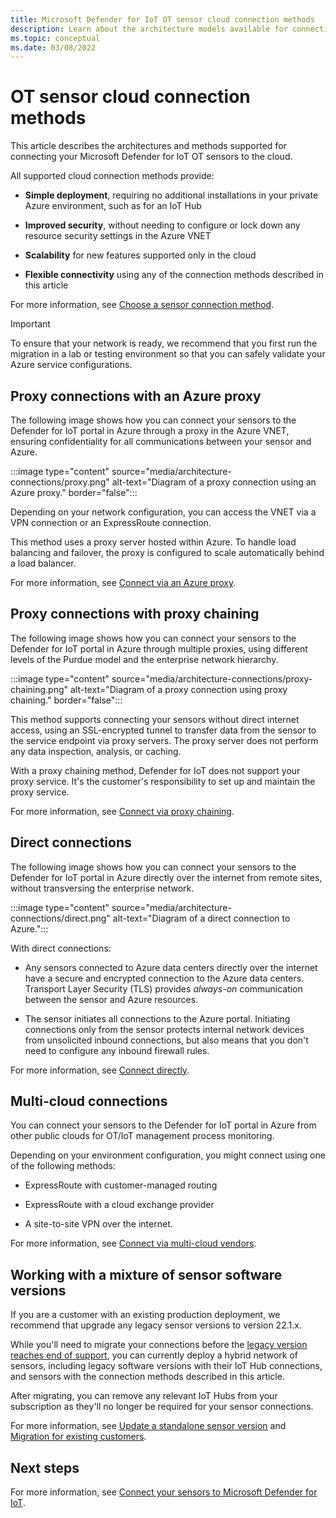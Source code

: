 ```yaml
---
title: Microsoft Defender for IoT OT sensor cloud connection methods
description: Learn about the architecture models available for connecting your sensors to Microsoft Defender for IoT.
ms.topic: conceptual
ms.date: 03/08/2022
---
```


# OT sensor cloud connection methods

This article describes the architectures and methods supported for connecting your Microsoft Defender for IoT OT sensors to the cloud.

All supported cloud connection methods provide:

- **Simple deployment**, requiring no additional installations in your private Azure environment, such as for an IoT Hub

- **Improved security**, without needing to configure or lock down any resource security settings in the Azure VNET

- **Scalability** for new features supported only in the cloud

- **Flexible connectivity** using any of the connection methods described in this article

For more information, see [Choose a sensor connection method](connect-sensors.md#choose-a-sensor-connection-method).


> [!IMPORTANT]
> To ensure that your network is ready, we recommend that you first run the migration in a lab or testing environment so that you can safely validate your Azure service configurations.
>

## Proxy connections with an Azure proxy

The following image shows how you can connect your sensors to the Defender for IoT portal in Azure through a proxy in the Azure VNET, ensuring confidentiality for all communications between your sensor and Azure.

:::image type="content" source="media/architecture-connections/proxy.png" alt-text="Diagram of a proxy connection using an Azure proxy." border="false":::

Depending on your network configuration, you can access the VNET via a VPN connection or an ExpressRoute connection.

This method uses a proxy server hosted within Azure. To handle load balancing and failover, the proxy is configured to scale automatically behind a load balancer.

For more information, see [Connect via an Azure proxy](connect-sensors.md#connect-via-an-azure-proxy).

## Proxy connections with proxy chaining

The following image shows how you can connect your sensors to the Defender for IoT portal in Azure through multiple proxies, using different levels of the Purdue model and the enterprise network hierarchy.

:::image type="content" source="media/architecture-connections/proxy-chaining.png" alt-text="Diagram of a proxy connection using proxy chaining." border="false":::

This method supports connecting your sensors without direct internet access, using an SSL-encrypted tunnel to transfer data from the sensor to the service endpoint via proxy servers. The proxy server does not perform any data inspection, analysis, or caching.

With a proxy chaining method, Defender for IoT does not support your proxy service. It's the customer's responsibility to set up and maintain the proxy service.

For more information, see [Connect via proxy chaining](connect-sensors.md#connect-via-proxy-chaining).

## Direct connections

The following image shows how you can connect your sensors to the Defender for IoT portal in Azure directly over the internet from remote sites, without transversing the enterprise network.

:::image type="content" source="media/architecture-connections/direct.png" alt-text="Diagram of a direct connection to Azure.":::

With direct connections:

- Any sensors connected to Azure data centers directly over the internet have a secure and encrypted connection to the Azure data centers. Transport Layer Security (TLS) provides *always-on* communication between the sensor and Azure resources.

- The sensor initiates all connections to the Azure portal. Initiating connections only from the sensor protects internal network devices from unsolicited inbound connections, but also means that you don't need to configure any inbound firewall rules.

For more information, see [Connect directly](connect-sensors.md#connect-directly).

## Multi-cloud connections

You can connect your sensors to the Defender for IoT portal in Azure from other public clouds for OT/IoT management process monitoring.

Depending on your environment configuration, you might connect using one of the following methods:

- ExpressRoute with customer-managed routing

- ExpressRoute with a cloud exchange provider

- A site-to-site VPN over the internet.

For more information, see [Connect via multi-cloud vendors](connect-sensors.md#connect-via-multi-cloud-vendors).

## Working with a mixture of sensor software versions

If you are a customer with an existing production deployment, we recommend that upgrade any legacy sensor versions to version 22.1.x.

While you'll need to migrate your connections before the [legacy version reaches end of support](release-notes.md#versioning-and-support-for-on-premises-software-versions), you can currently deploy a hybrid network of sensors, including legacy software versions with their IoT Hub connections, and sensors with the connection methods described in this article.

After migrating, you can remove any relevant IoT Hubs from your subscription as they'll no longer be required for your sensor connections.

For more information, see [Update a standalone sensor version](how-to-manage-individual-sensors.md#update-a-standalone-sensor-version) and [Migration for existing customers](connect-sensors.md#migration-for-existing-customers).

## Next steps

For more information, see [Connect your sensors to Microsoft Defender for IoT](connect-sensors.md).
